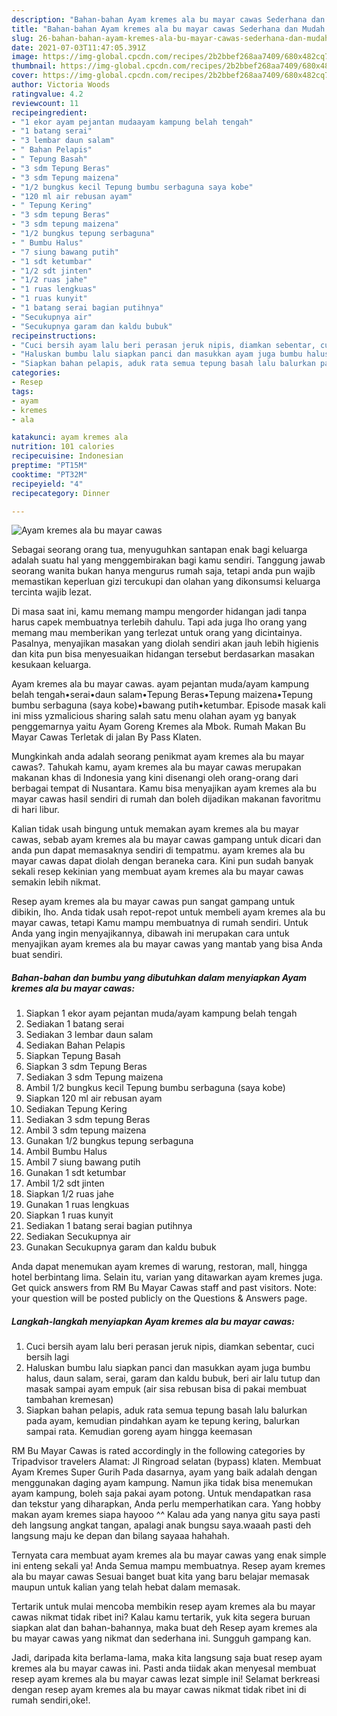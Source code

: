 ```yaml
---
description: "Bahan-bahan Ayam kremes ala bu mayar cawas Sederhana dan Mudah Dibuat"
title: "Bahan-bahan Ayam kremes ala bu mayar cawas Sederhana dan Mudah Dibuat"
slug: 26-bahan-bahan-ayam-kremes-ala-bu-mayar-cawas-sederhana-dan-mudah-dibuat
date: 2021-07-03T11:47:05.391Z
image: https://img-global.cpcdn.com/recipes/2b2bbef268aa7409/680x482cq70/ayam-kremes-ala-bu-mayar-cawas-foto-resep-utama.jpg
thumbnail: https://img-global.cpcdn.com/recipes/2b2bbef268aa7409/680x482cq70/ayam-kremes-ala-bu-mayar-cawas-foto-resep-utama.jpg
cover: https://img-global.cpcdn.com/recipes/2b2bbef268aa7409/680x482cq70/ayam-kremes-ala-bu-mayar-cawas-foto-resep-utama.jpg
author: Victoria Woods
ratingvalue: 4.2
reviewcount: 11
recipeingredient:
- "1 ekor ayam pejantan mudaayam kampung belah tengah"
- "1 batang serai"
- "3 lembar daun salam"
- " Bahan Pelapis"
- " Tepung Basah"
- "3 sdm Tepung Beras"
- "3 sdm Tepung maizena"
- "1/2 bungkus kecil Tepung bumbu serbaguna saya kobe"
- "120 ml air rebusan ayam"
- " Tepung Kering"
- "3 sdm tepung Beras"
- "3 sdm tepung maizena"
- "1/2 bungkus tepung serbaguna"
- " Bumbu Halus"
- "7 siung bawang putih"
- "1 sdt ketumbar"
- "1/2 sdt jinten"
- "1/2 ruas jahe"
- "1 ruas lengkuas"
- "1 ruas kunyit"
- "1 batang serai bagian putihnya"
- "Secukupnya air"
- "Secukupnya garam dan kaldu bubuk"
recipeinstructions:
- "Cuci bersih ayam lalu beri perasan jeruk nipis, diamkan sebentar, cuci bersih lagi"
- "Haluskan bumbu lalu siapkan panci dan masukkan ayam juga bumbu halus, daun salam, serai, garam dan kaldu bubuk, beri air lalu tutup dan masak sampai ayam empuk (air sisa rebusan bisa di pakai membuat tambahan kremesan)"
- "Siapkan bahan pelapis, aduk rata semua tepung basah lalu balurkan pada ayam, kemudian pindahkan ayam ke tepung kering, balurkan sampai rata. Kemudian goreng ayam hingga keemasan"
categories:
- Resep
tags:
- ayam
- kremes
- ala

katakunci: ayam kremes ala 
nutrition: 101 calories
recipecuisine: Indonesian
preptime: "PT15M"
cooktime: "PT32M"
recipeyield: "4"
recipecategory: Dinner

---
```



![Ayam kremes ala bu mayar cawas](https://img-global.cpcdn.com/recipes/2b2bbef268aa7409/680x482cq70/ayam-kremes-ala-bu-mayar-cawas-foto-resep-utama.jpg)

Sebagai seorang orang tua, menyuguhkan santapan enak bagi keluarga adalah suatu hal yang menggembirakan bagi kamu sendiri. Tanggung jawab seorang  wanita bukan hanya mengurus rumah saja, tetapi anda pun wajib memastikan keperluan gizi tercukupi dan olahan yang dikonsumsi keluarga tercinta wajib lezat.

Di masa  saat ini, kamu memang mampu mengorder hidangan jadi tanpa harus capek membuatnya terlebih dahulu. Tapi ada juga lho orang yang memang mau memberikan yang terlezat untuk orang yang dicintainya. Pasalnya, menyajikan masakan yang diolah sendiri akan jauh lebih higienis dan kita pun bisa menyesuaikan hidangan tersebut berdasarkan masakan kesukaan keluarga. 

Ayam kremes ala bu mayar cawas. ayam pejantan muda/ayam kampung belah tengah•serai•daun salam•Tepung Beras•Tepung maizena•Tepung bumbu serbaguna (saya kobe)•bawang putih•ketumbar. Episode masak kali ini miss yzmalicious sharing salah satu menu olahan ayam yg banyak penggemarnya yaitu Ayam Goreng Kremes ala Mbok. Rumah Makan Bu Mayar Cawas Terletak di jalan By Pass Klaten.

Mungkinkah anda adalah seorang penikmat ayam kremes ala bu mayar cawas?. Tahukah kamu, ayam kremes ala bu mayar cawas merupakan makanan khas di Indonesia yang kini disenangi oleh orang-orang dari berbagai tempat di Nusantara. Kamu bisa menyajikan ayam kremes ala bu mayar cawas hasil sendiri di rumah dan boleh dijadikan makanan favoritmu di hari libur.

Kalian tidak usah bingung untuk memakan ayam kremes ala bu mayar cawas, sebab ayam kremes ala bu mayar cawas gampang untuk dicari dan anda pun dapat memasaknya sendiri di tempatmu. ayam kremes ala bu mayar cawas dapat diolah dengan beraneka cara. Kini pun sudah banyak sekali resep kekinian yang membuat ayam kremes ala bu mayar cawas semakin lebih nikmat.

Resep ayam kremes ala bu mayar cawas pun sangat gampang untuk dibikin, lho. Anda tidak usah repot-repot untuk membeli ayam kremes ala bu mayar cawas, tetapi Kamu mampu membuatnya di rumah sendiri. Untuk Anda yang ingin menyajikannya, dibawah ini merupakan cara untuk menyajikan ayam kremes ala bu mayar cawas yang mantab yang bisa Anda buat sendiri.

<!--inarticleads1-->

##### Bahan-bahan dan bumbu yang dibutuhkan dalam menyiapkan Ayam kremes ala bu mayar cawas:

1. Siapkan 1 ekor ayam pejantan muda/ayam kampung belah tengah
1. Sediakan 1 batang serai
1. Sediakan 3 lembar daun salam
1. Sediakan  Bahan Pelapis
1. Siapkan  Tepung Basah
1. Siapkan 3 sdm Tepung Beras
1. Sediakan 3 sdm Tepung maizena
1. Ambil 1/2 bungkus kecil Tepung bumbu serbaguna (saya kobe)
1. Siapkan 120 ml air rebusan ayam
1. Sediakan  Tepung Kering
1. Sediakan 3 sdm tepung Beras
1. Ambil 3 sdm tepung maizena
1. Gunakan 1/2 bungkus tepung serbaguna
1. Ambil  Bumbu Halus
1. Ambil 7 siung bawang putih
1. Gunakan 1 sdt ketumbar
1. Ambil 1/2 sdt jinten
1. Siapkan 1/2 ruas jahe
1. Gunakan 1 ruas lengkuas
1. Siapkan 1 ruas kunyit
1. Sediakan 1 batang serai bagian putihnya
1. Sediakan Secukupnya air
1. Gunakan Secukupnya garam dan kaldu bubuk


Anda dapat menemukan ayam kremes di warung, restoran, mall, hingga hotel berbintang lima. Selain itu, varian yang ditawarkan ayam kremes juga. Get quick answers from RM Bu Mayar Cawas staff and past visitors. Note: your question will be posted publicly on the Questions &amp; Answers page. 

<!--inarticleads2-->

##### Langkah-langkah menyiapkan Ayam kremes ala bu mayar cawas:

1. Cuci bersih ayam lalu beri perasan jeruk nipis, diamkan sebentar, cuci bersih lagi
1. Haluskan bumbu lalu siapkan panci dan masukkan ayam juga bumbu halus, daun salam, serai, garam dan kaldu bubuk, beri air lalu tutup dan masak sampai ayam empuk (air sisa rebusan bisa di pakai membuat tambahan kremesan)
1. Siapkan bahan pelapis, aduk rata semua tepung basah lalu balurkan pada ayam, kemudian pindahkan ayam ke tepung kering, balurkan sampai rata. Kemudian goreng ayam hingga keemasan


RM Bu Mayar Cawas is rated accordingly in the following categories by Tripadvisor travelers Alamat: Jl Ringroad selatan (bypass) klaten. Membuat Ayam Kremes Super Gurih Pada dasarnya, ayam yang baik adalah dengan menggunakan daging ayam kampung. Namun jika tidak bisa menemukan ayam kampung, boleh saja pakai ayam potong. Untuk mendapatkan rasa dan tekstur yang diharapkan, Anda perlu memperhatikan cara. Yang hobby makan ayam kremes siapa hayooo ^^ Kalau ada yang nanya gitu saya pasti deh langsung angkat tangan, apalagi anak bungsu saya.waaah pasti deh langsung maju ke depan dan bilang sayaaa hahahah. 

Ternyata cara membuat ayam kremes ala bu mayar cawas yang enak simple ini enteng sekali ya! Anda Semua mampu membuatnya. Resep ayam kremes ala bu mayar cawas Sesuai banget buat kita yang baru belajar memasak maupun untuk kalian yang telah hebat dalam memasak.

Tertarik untuk mulai mencoba membikin resep ayam kremes ala bu mayar cawas nikmat tidak ribet ini? Kalau kamu tertarik, yuk kita segera buruan siapkan alat dan bahan-bahannya, maka buat deh Resep ayam kremes ala bu mayar cawas yang nikmat dan sederhana ini. Sungguh gampang kan. 

Jadi, daripada kita berlama-lama, maka kita langsung saja buat resep ayam kremes ala bu mayar cawas ini. Pasti anda tiidak akan menyesal membuat resep ayam kremes ala bu mayar cawas lezat simple ini! Selamat berkreasi dengan resep ayam kremes ala bu mayar cawas nikmat tidak ribet ini di rumah sendiri,oke!.

